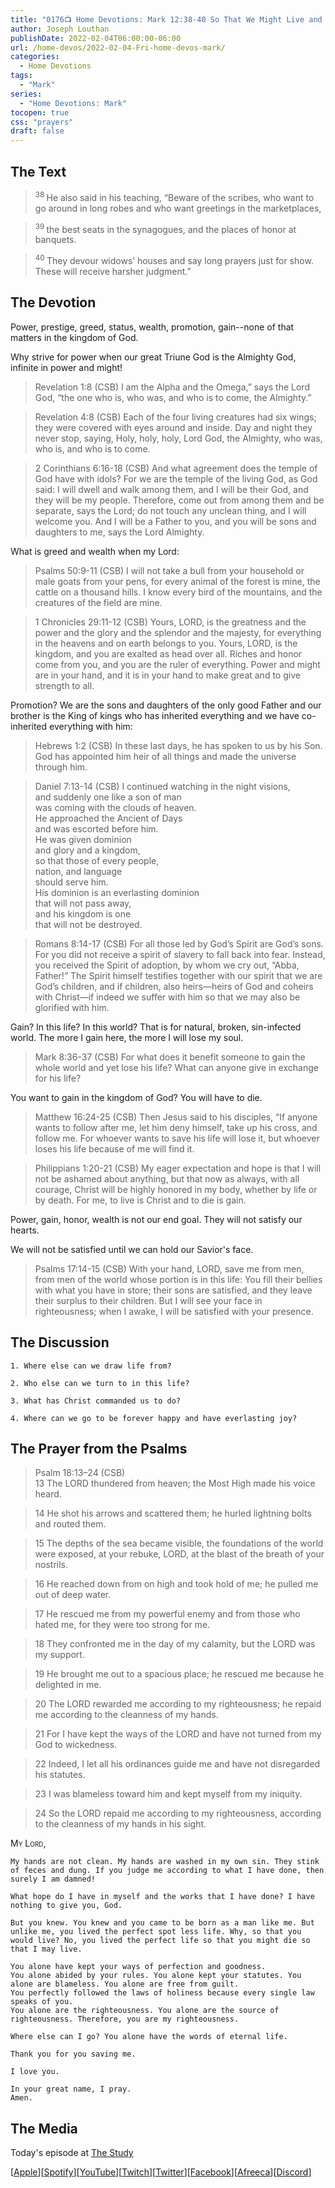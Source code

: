```yaml
---
title: "0176📺 Home Devotions: Mark 12:38-40 So That We Might Live and Be In His Family Forever"
author: Joseph Louthan
publishDate: 2022-02-04T06:00:00-06:00
url: /home-devos/2022-02-04-Fri-home-devos-mark/
categories:
  - Home Devotions
tags:
  - "Mark"
series:
  - "Home Devotions: Mark"
tocopen: true
css: "prayers"
draft: false
---
```

## The Text

><sup> 38 </sup> He also said in his teaching, “Beware of the scribes, who want to go around in long robes and who want greetings in the marketplaces, 

><sup> 39 </sup> the best seats in the synagogues, and the places of honor at banquets. 

><sup> 40 </sup> They devour widows’ houses and say long prayers just for show. These will receive harsher judgment.” 

## The Devotion

Power, prestige, greed, status, wealth, promotion, gain--none of that matters in the kingdom of God.

Why strive for power when our great Triune God is the Almighty God, infinite in power and might!

>Revelation 1:8 (CSB) I am the Alpha and the Omega,” says the Lord God, “the one who is, who was, and who is to come, the Almighty.”

>Revelation 4:8 (CSB) Each of the four living creatures had six wings; they were covered with eyes around and inside. Day and night they never stop, saying,
Holy, holy, holy,
Lord God, the Almighty,
who was, who is, and who is to come.

>2 Corinthians 6:16-18 (CSB) And what agreement does the temple of God have with idols? For we are the temple of the living God, as God said:
I will dwell
and walk among them,
and I will be their God,
and they will be my people.
Therefore, come out from among them
and be separate, says the Lord;
do not touch any unclean thing,
and I will welcome you.
And I will be a Father to you,
and you will be sons and daughters to me,
says the Lord Almighty.

What is greed and wealth when my Lord:

>Psalms 50:9-11 (CSB) I will not take a bull from your household
or male goats from your pens,
for every animal of the forest is mine,
the cattle on a thousand hills.
I know every bird of the mountains,
and the creatures of the field are mine.

>1 Chronicles 29:11-12 (CSB) Yours, LORD, is the greatness and the power and the glory and the splendor and the majesty, for everything in the heavens and on earth belongs to you. Yours, LORD, is the kingdom, and you are exalted as head over all. Riches and honor come from you, and you are the ruler of everything. Power and might are in your hand, and it is in your hand to make great and to give strength to all.

Promotion? We are the sons and daughters of the only good Father and our brother is the King of kings who has inherited everything and we have co-inherited everything with him:

>Hebrews 1:2 (CSB) In these last days, he has spoken to us by his Son. God has appointed him heir of all things and made the universe through him.

>Daniel 7:13-14 (CSB) I continued watching in the night visions,  
>and suddenly one like a son of man  
>was coming with the clouds of heaven.  
>He approached the Ancient of Days  
>and was escorted before him.  
>He was given dominion  
>and glory and a kingdom,  
>so that those of every people,  
>nation, and language  
>should serve him.  
>His dominion is an everlasting dominion  
>that will not pass away,  
>and his kingdom is one  
>that will not be destroyed.

>Romans 8:14-17 (CSB) For all those led by God’s Spirit are God’s sons. For you did not receive a spirit of slavery to fall back into fear. Instead, you received the Spirit of adoption, by whom we cry out, “Abba, Father!” The Spirit himself testifies together with our spirit that we are God’s children, and if children, also heirs—heirs of God and coheirs with Christ—if indeed we suffer with him so that we may also be glorified with him.

Gain? In this life? In this world? That is for natural, broken, sin-infected world. The more I gain here, the more I will lose my soul.

>Mark 8:36-37 (CSB) For what does it benefit someone to gain the whole world and yet lose his life? What can anyone give in exchange for his life?

You want to gain in the kingdom of God? You will have to die.

>Matthew 16:24-25 (CSB) Then Jesus said to his disciples, “If anyone wants to follow after me, let him deny himself, take up his cross, and follow me. For whoever wants to save his life will lose it, but whoever loses his life because of me will find it.

>Philippians 1:20-21 (CSB) My eager expectation and hope is that I will not be ashamed about anything, but that now as always, with all courage, Christ will be highly honored in my body, whether by life or by death. For me, to live is Christ and to die is gain.

Power, gain, honor, wealth is not our end goal. They will not satisfy our hearts.

We will not be satisfied until we can hold our Savior's face.

>Psalms 17:14-15 (CSB) With your hand, LORD, save me from men,
from men of the world
whose portion is in this life:
You fill their bellies with what you have in store;
their sons are satisfied,
and they leave their surplus to their children.
But I will see your face in righteousness;
when I awake, I will be satisfied with your presence.

## The Discussion

```text
1. Where else can we draw life from?
```

```text
2. Who else can we turn to in this life?
```

```text
3. What has Christ commanded us to do?
```

```text
4. Where can we go to be forever happy and have everlasting joy?
```

## The Prayer from the Psalms

>Psalm 18:13–24 (CSB)  
> 13  The LORD thundered from heaven; the Most High made his voice heard. 

> 14  He shot his arrows and scattered them; he hurled lightning bolts and routed them. 

> 15  The depths of the sea became visible, the foundations of the world were exposed, at your rebuke, LORD, at the blast of the breath of your nostrils. 

> 16  He reached down from on high and took hold of me; he pulled me out of deep water. 

> 17  He rescued me from my powerful enemy and from those who hated me, for they were too strong for me. 

> 18  They confronted me in the day of my calamity, but the LORD was my support. 

> 19  He brought me out to a spacious place; he rescued me because he delighted in me. 

> 20  The LORD rewarded me according to my righteousness; he repaid me according to the cleanness of my hands. 

> 21  For I have kept the ways of the LORD and have not turned from my God to wickedness. 

> 22  Indeed, I let all his ordinances guide me and have not disregarded his statutes. 

> 23  I was blameless toward him and kept myself from my iniquity. 

> 24  So the LORD repaid me according to my righteousness, according to the cleanness of my hands in his sight.

<div style="font-variant: small-caps;">
  My Lord,
</div>

```text
My hands are not clean. My hands are washed in my own sin. They stink of feces and dung. If you judge me according to what I have done, then surely I am damned!

What hope do I have in myself and the works that I have done? I have nothing to give you, God.

But you knew. You knew and you came to be born as a man like me. But unlike me, you lived the perfect spot less life. Why, so that you would live? No, you lived the perfect life so that you might die so that I may live.

You alone have kept your ways of perfection and goodness.
You alone abided by your rules. You alone kept your statutes. You alone are blameless. You alone are free from guilt.
You perfectly followed the laws of holiness because every single law speaks of you.
You alone are the righteousness. You alone are the source of righteousness. Therefore, you are my righteousness.

Where else can I go? You alone have the words of eternal life.

Thank you for you saving me.

I love you.

In your great name, I pray.
Amen.
```

<div style="page-break-after: always;"></div>

## The Media

Today's episode at [The Study](http://study.theologic.us/podcast/)

\[[Apple](https://podcasts.apple.com/us/podcast/the-study/id1557102127)\]\[[Spotify](https://open.spotify.com/show/0Xs5qsNvWePyRqcmtOTPkR)\]\[[YouTube](http://youtube.theologic.us)\]\[[Twitch](http://twitch.theologic.us)\]\[[Twitter](https://twitter.com/theologic_us)\]\[[Facebook](https://www.facebook.com/groups/462231051477464)\]\[[Afreeca](https://bj.afreecatv.com/theologicus)\]\[[Discord](http://discord.theologic.us)\]
